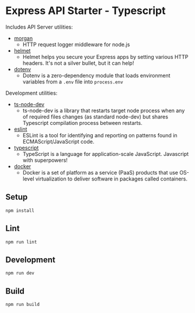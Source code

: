 # Express API Starter - Typescript

Includes API Server utilities:

- [morgan](https://www.npmjs.com/package/morgan)
  - HTTP request logger middleware for node.js
- [helmet](https://www.npmjs.com/package/helmet)
  - Helmet helps you secure your Express apps by setting various HTTP headers. It's not a silver bullet, but it can help!
- [dotenv](https://www.npmjs.com/package/dotenv)
  - Dotenv is a zero-dependency module that loads environment variables from a `.env` file into `process.env`

Development utilities:

- [ts-node-dev](https://www.npmjs.com/package/ts-node-dev)
  - ts-node-dev is a library that restarts target node process when any of required files changes (as standard node-dev) but shares Typescript compilation process between restarts.
- [eslint](https://www.npmjs.com/package/eslint)
  - ESLint is a tool for identifying and reporting on patterns found in ECMAScript/JavaScript code.
- [typescript](https://www.npmjs.com/package/typescript)
  - TypeScript is a language for application-scale JavaScript. Javascript with superpowers!
- [docker](https://www.docker.com/)
  - Docker is a set of platform as a service (PaaS) products that use OS-level virtualization to deliver software in packages called containers.

## Setup

```
npm install
```

## Lint

```
npm run lint
```

## Development

```
npm run dev
```

## Build

```
npm run build
```
